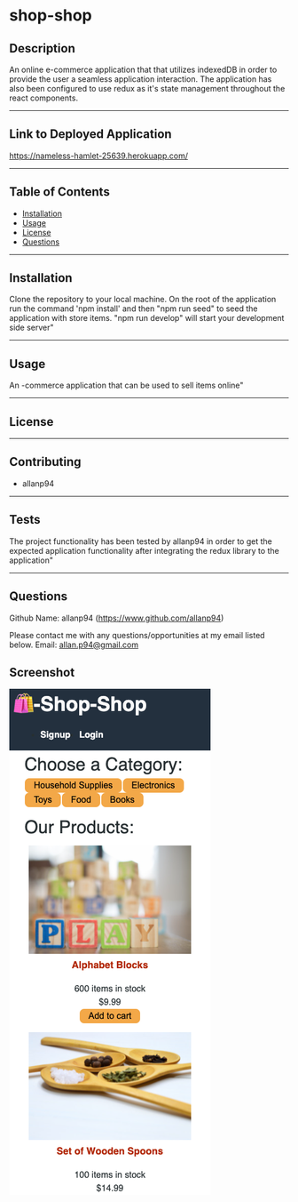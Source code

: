 # shop-shop

## Description

An online e-commerce application that that utilizes indexedDB in order to provide the user a seamless application interaction. The application has also been configured to use redux as it's state management throughout the react components.

---

## Link to Deployed Application

https://nameless-hamlet-25639.herokuapp.com/

---

## Table of Contents

- [Installation](#installation)
- [Usage](#usage)
- [License](#license)
- [Questions](#questions)

---

## Installation

Clone the repository to your local machine. On the root of the application run the command 'npm install' and then "npm run seed" to seed the application with store items. "npm run develop" will start your development side server"

---

## Usage

An -commerce application that can be used to sell items online"

---

## License

---

## Contributing

- allanp94

---

## Tests

The project functionality has been tested by allanp94 in order to get the expected application functionality after integrating the redux library to the application"

---

## Questions

Github Name: allanp94
(https://www.github.com/allanp94)

Please contact me with any questions/opportunities at my email listed below.
Email: allan.p94@gmail.com

## Screenshot

![Screenshot](./screenshot.png)
